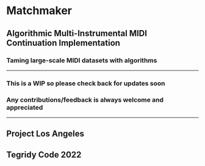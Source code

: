 # Matchmaker

## Algorithmic Multi-Instrumental MIDI Continuation Implementation

### Taming large-scale MIDI datasets with algorithms

***

### This is a WIP so please check back for updates soon

### Any contributions/feedback is always welcome and appreciated

***

## Project Los Angeles
## Tegridy Code 2022
